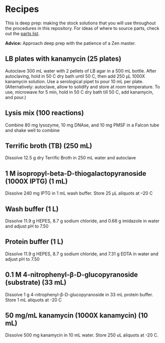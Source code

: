 # Recipes 

This is deep prep: making the stock solutions that you will use throughout the procedures in this repository. For ideas of where to source parts, check out the [parts list](https://docs.google.com/spreadsheets/d/106pUlbfcXcYa9Vg8fXZFAt3Imil9BYLZ1ztZ-R9lcZw/edit?usp=sharing). 

**Advice:** Approach deep prep with the patience of a Zen master. 

## LB plates with kanamycin (25 plates)

Autoclave 300 mL water with 2 pellets of LB agar in a 500 mL bottle. After autoclaving, hold in 50 C dry bath until 50 C, then add 250 μL 1000X kanamycin solution. Use a serological pipet to pour 10 mL per plate. (Alternatively: autoclave, allow to solidify and store at room temperature. To use, microwave for 5 min, hold in 50 C dry bath till 50 C, add kanamycin, and pour.)

## Lysis mix (100 reactions)

Combine 80 mg lysozyme, 10 mg DNAse, and 10 mg PMSF in a Falcon tube and shake well to combine

## Terrific broth (TB) (250 mL)

Dissolve 12.5 g dry Terrific Broth in 250 mL water and autoclave

## 1 M isopropyl-beta-D-thiogalactopyranoside (1000X IPTG) (1 mL) 

Dissolve 240 mg IPTG in 1 mL wash buffer. Store 25 μL aliquots at –20 C

## Wash buffer (1 L)

Dissolve 11.9 g HEPES, 8.7 g sodium chloride, and 0.68 g imidazole in water and adjust pH to 7.50

## Protein buffer (1 L)

Dissolve 11.9 g HEPES, 8.7 g sodium chloride, and 7.31 g EDTA in water and adjust pH to 7.50

## 0.1 M 4-nitrophenyl-β-D-glucopyranoside (substrate) (33 mL)

Dissolve 1 g 4-nitrophenyl-β-D-glucopyranoside in 33 mL protein buffer. Store 1 mL aliquots at -20 C

## 50 mg/mL kanamycin (1000X kanamycin) (10 mL)

Dissolve 500 mg kanamycin in 10 mL water. Store 250 uL aliquots at -20 C. 
